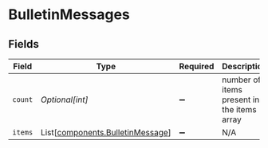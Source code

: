 # BulletinMessages


## Fields

| Field                                                                      | Type                                                                       | Required                                                                   | Description                                                                |
| -------------------------------------------------------------------------- | -------------------------------------------------------------------------- | -------------------------------------------------------------------------- | -------------------------------------------------------------------------- |
| `count`                                                                    | *Optional[int]*                                                            | :heavy_minus_sign:                                                         | number of items present in the items array                                 |
| `items`                                                                    | List[[components.BulletinMessage](../../models/shared/bulletinmessage.md)] | :heavy_minus_sign:                                                         | N/A                                                                        |